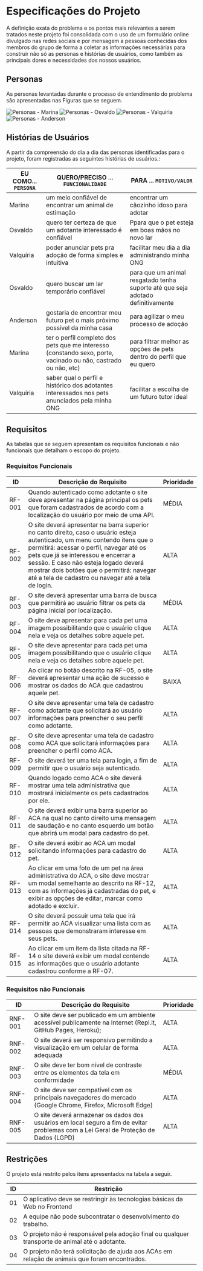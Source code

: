 # Especificações do Projeto

A definição exata do problema e os pontos mais relevantes a serem tratados neste projeto foi consolidada com o uso de um formulário online divulgado nas redes sociais e por mensagem a pessoas conhecidas dos membros do grupo de forma a coletar as informações necessárias para construir não só as personas e histórias de usuários, como também as principais dores e necessidades dos nossos usuários. 

## Personas

As personas levantadas durante o processo de entendimento do problema são apresentadas nas Figuras que se seguem. 

![Personas - Marina](img/persona-marina.png)
![Personas - Osvaldo](img/persona-osvaldo.png)
![Personas - Valquiria](img/persona-valquiria.png)
![Personas - Anderson](img/persona-anderson.png)


## Histórias de Usuários

A partir da compreensão do dia a dia das personas identificadas para o projeto, foram registradas as seguintes histórias de usuários.:

|EU COMO... `PERSONA`| QUERO/PRECISO ... `FUNCIONALIDADE` |PARA ... `MOTIVO/VALOR`                 |
|--------------------|------------------------------------|----------------------------------------|
|Marina  | um meio confiável de encontrar um animal de estimação           | encontrar um cãozinho idoso para adotar                |
|Osvaldo       | quero ter certeza de que um adotante interessado é confiável                  | Ppara que o pet esteja em boas mãos no novo lar  |
|Valquíria       | poder anunciar pets pra adoção de forma simples e intuitiva                | facilitar meu dia a dia administrando minha ONG  |
|Osvaldo       | quero buscar um lar temporário confiável                 | para que um animal resgatado tenha suporte até que seja adotado definitivamente  |
|Anderson       | gostaria de encontrar meu futuro pet o mais próximo possível da minha casa                 | para agilizar o meu processo de adoção  |
|Marina       | ter o perfil completo dos pets que me interesso (constando sexo, porte, vacinado ou não, castrado ou não, etc)                 | para filtrar melhor as opções de pets dentro do perfil que eu quero  |
|Valquíria       | saber qual o perfil e histórico dos adotantes interessados nos pets anunciados pela minha ONG                 | facilitar a escolha de um futuro tutor ideal  |


## Requisitos

As tabelas que se seguem apresentam os requisitos funcionais e não funcionais que detalham o escopo do projeto.

### Requisitos Funcionais

|ID    | Descrição do Requisito  | Prioridade |
|------|-----------------------------------------|----|
|RF-001| Quando autenticado como adotante o site deve apresentar na página principal os pets que foram cadastrados de acordo com a localização do usuário por meio de uma API.  | MÉDIA | 
|RF-002| O site deverá apresentar na barra superior no canto direito, caso o usuário esteja autenticado, um menu contendo itens que o permitirá: acessar o perfil, navegar até os pets que já se interessou e encerrar a sessão. E caso não esteja logado deverá mostrar dois botões que o permitirá: navegar até a tela de cadastro ou navegar até a tela de login.    | ALTA |
|RF-003| O site deverá apresentar uma barra de busca que permitirá ao usuário filtrar os pets da página inicial por localização.   | MÉDIA |
|RF-004| O site deve apresentar para cada pet uma imagem possibilitando que o usuário clique nela e veja os detalhes sobre aquele pet.   | ALTA |
|RF-005| O site deve apresentar para cada pet uma imagem possibilitando que o usuário clique nela e veja os detalhes sobre aquele pet.   | ALTA |
|RF-006| Ao clicar no botão descrito na RF-05, o site deverá apresentar uma ação de sucesso e mostrar os dados do ACA que cadastrou aquele pet.    | BAIXA |
|RF-007| O site deve apresentar uma tela de cadastro como adotante que solicitará ao usuário informações para preencher o seu perfil como adotante.    | ALTA |
|RF-008| O site deve apresentar uma tela de cadastro como ACA que solicitará informações para preencher o perfil como ACA.    | ALTA |
|RF-009| O site deverá ter uma tela para login, a fim de permitir que o usuário seja autenticado.     | ALTA |
|RF-010| Quando logado como ACA o site deverá mostrar uma tela administrativa que mostrará inicialmente os pets cadastrados por ele.      | ALTA |
|RF-011| O site deverá exibir uma barra superior ao ACA na qual no canto direito uma mensagem de saudação e no canto esquerdo um botão que abrirá um modal para cadastro do pet.       | ALTA |
|RF-012| O site deverá exibir ao ACA um modal solicitando informações para cadastro do pet.        | ALTA |
|RF-013| Ao clicar em uma foto de um pet na área administrativa do ACA, o site deve mostrar um modal semelhante ao descrito na RF-12, com as informações já cadastradas do pet, e exibir as opções de editar, marcar como adotado e excluir.         | ALTA |
|RF-014| O site deverá possuir uma tela que irá permitir ao ACA visualizar uma lista com as pessoas que demonstraram interesse em seus pets.          | ALTA |
|RF-015| Ao clicar em um item da lista citada na RF-14 o site deverá exibir um modal contendo as informações que o usuário adotante cadastrou conforme a RF-07.         | ALTA |


### Requisitos não Funcionais

|ID     | Descrição do Requisito  |Prioridade |
|-------|-------------------------|----|
|RNF-001| O site deve ser publicado em um ambiente acessível publicamente na Internet (Repl.it, GitHub Pages, Heroku); | ALTA | 
|RNF-002| O site deverá ser responsivo permitindo a visualização em um celular de forma adequada |  ALTA | 
|RNF-003| O site deve ter bom nível de contraste entre os elementos da tela em conformidade   |  MÉDIA | 
|RNF-004| O site deve ser compatível com os principais navegadores do mercado (Google Chrome, Firefox, Microsoft Edge)  |  ALTA | 
|RNF-005| O site deverá armazenar os dados dos usuários em local seguro a fim de evitar problemas com a Lei Geral de Proteção de Dados (LGPD)  |  ALTA | 


## Restrições

O projeto está restrito pelos itens apresentados na tabela a seguir.

|ID| Restrição                                             |
|--|-------------------------------------------------------|
|01| O aplicativo deve se restringir às tecnologias básicas da Web no Frontend  |
|02| A equipe não pode subcontratar o desenvolvimento do trabalho.        |
|03| O projeto não é responsável pela adoção final ou qualquer transporte de animal até o adotante.        |
|04| O projeto não terá solicitação de ajuda aos ACAs em relação de animais que foram encontrados.         |